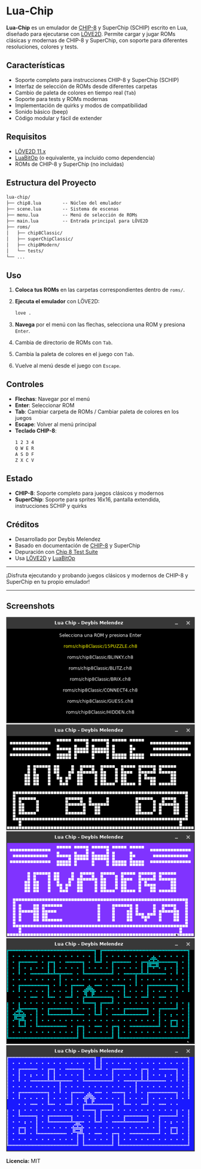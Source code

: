 # Lua-Chip

**Lua-Chip** es un emulador de [CHIP-8](https://en.wikipedia.org/wiki/CHIP-8) y SuperChip (SCHIP) escrito en Lua, diseñado para ejecutarse con [LÖVE2D](https://love2d.org/). Permite cargar y jugar ROMs clásicas y modernas de CHIP-8 y SuperChip, con soporte para diferentes resoluciones, colores y tests.

## Características

- Soporte completo para instrucciones CHIP-8 y SuperChip (SCHIP)
- Interfaz de selección de ROMs desde diferentes carpetas
- Cambio de paleta de colores en tiempo real (`Tab`)
- Soporte para tests y ROMs modernas
- Implementación de quirks y modos de compatibilidad
- Sonido básico (beep)
- Código modular y fácil de extender

## Requisitos

- [LÖVE2D 11.x](https://love2d.org/)
- [LuaBitOp](https://bitop.luajit.org/) (o equivalente, ya incluido como dependencia)
- ROMs de CHIP-8 y SuperChip (no incluidas)

## Estructura del Proyecto

```
lua-chip/
├── chip8.lua        -- Núcleo del emulador
├── scene.lua        -- Sistema de escenas
├── menu.lua         -- Menú de selección de ROMs
├── main.lua         -- Entrada principal para LÖVE2D
├── roms/
│   ├── chip8Classic/
│   ├── superChipClassic/
│   ├── chip8Modern/
│   └── tests/
└── ...
```

## Uso

1. **Coloca tus ROMs** en las carpetas correspondientes dentro de `roms/`.
2. **Ejecuta el emulador** con LÖVE2D:

   ```sh
   love .
   ```

3. **Navega** por el menú con las flechas, selecciona una ROM y presiona `Enter`.
4. Cambia de directorio de ROMs con `Tab`.
5. Cambia la paleta de colores en el juego con `Tab`.
6. Vuelve al menú desde el juego con `Escape`.

## Controles

- **Flechas**: Navegar por el menú
- **Enter**: Seleccionar ROM
- **Tab**: Cambiar carpeta de ROMs / Cambiar paleta de colores en los juegos
- **Escape**: Volver al menú principal
- **Teclado CHIP-8**:  
  ```
  1 2 3 4
  Q W E R
  A S D F
  Z X C V
  ```

## Estado

- **CHIP-8**: Soporte completo para juegos clásicos y modernos
- **SuperChip**: Soporte para sprites 16x16, pantalla extendida, instrucciones SCHIP y quirks

## Créditos

- Desarrollado por Deybis Melendez
- Basado en documentación de [CHIP-8](https://en.wikipedia.org/wiki/CHIP-8) y SuperChip
- Depuración con [Chip 8 Test Suite](https://github.com/Timendus/chip8-test-suite)
- Usa [LÖVE2D](https://love2d.org/) y [LuaBitOp](https://bitop.luajit.org/)

---

¡Disfruta ejecutando y probando juegos clásicos y modernos de CHIP-8 y SuperChip en tu propio emulador!

---

## Screenshots

![screenshot 1](https://raw.githubusercontent.com/DeybisMelendez/lua-chip/refs/heads/main/screenshots/1.png)
![screenshot 2](https://raw.githubusercontent.com/DeybisMelendez/lua-chip/refs/heads/main/screenshots/2.png)
![screenshot 3](https://raw.githubusercontent.com/DeybisMelendez/lua-chip/refs/heads/main/screenshots/3.png)
![screenshot 4](https://raw.githubusercontent.com/DeybisMelendez/lua-chip/refs/heads/main/screenshots/4.png)
![screenshot 5](https://raw.githubusercontent.com/DeybisMelendez/lua-chip/refs/heads/main/screenshots/5.png)

**Licencia:** MIT